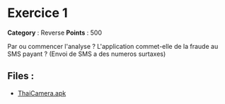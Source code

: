 # Exercice 1

**Category** : Reverse
**Points** : 500

Par ou commencer l'analyse ?
L'application commet-elle de la fraude au SMS payant ? (Envoi de SMS a des numeros surtaxes)

## Files : 
 - [ThaiCamera.apk](./ThaiCamera.apk)



